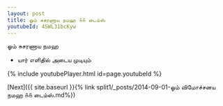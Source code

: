 ```yaml
---
layout: post
title: ஓம் சுசரணாய நமஹ ௧௧ டைம்ஸ்
youtubeId: 4SWL31bcKyw
---
```

 
 
 ஓம் சுசரணாய நமஹ  
 
 -  யார் எளிதில் அடைய முடியும் 
 
  
 
  
 
 
 
 
 
 


{% include youtubePlayer.html id=page.youtubeId %}
 
[Next]({{ site.baseurl }}{% link  split1/_posts/2014-09-01-ஓம் விமோச்சனய நமஹ ௧௧ டைம்ஸ்.md%})
 

